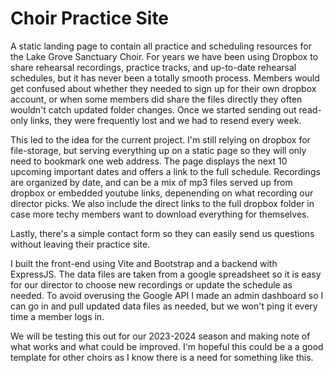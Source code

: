 # Choir Practice Site

A static landing page to contain all practice and scheduling resources for the Lake Grove Sanctuary Choir. For years we have been using Dropbox to share rehearsal recordings, practice tracks, and up-to-date rehearsal schedules, but it has never been a totally smooth process. Members would get confused about whether they needed to sign up for their own dropbox account, or when some members did share the files directly they often wouldn't catch updated folder changes. Once we started sending out read-only links, they were frequently lost and we had to resend every week. 

This led to the idea for the current project. I'm still relying on dropbox for file-storage, but serving everything up on a static page so they will only need to bookmark one web address. The page displays the next 10 upcoming important dates and offers a link to the full schedule. Recordings are organized by date, and can be a mix of mp3 files served up from dropbox or embedded youtube links, depenending on what recording our director picks. We also include the direct links to the full dropbox folder in case more techy members want to download everything for themselves. 

Lastly, there's a simple contact form so they can easily send us questions without leaving their practice site.

I built the front-end using Vite and Bootstrap and a backend with ExpressJS. The data files are taken from a google spreadsheet so it is easy for our director to choose new recordings or update the schedule as needed. To avoid overusing the Google API I made an admin dashboard so I can go in and pull updated data files as needed, but we won't ping it every time a member logs in. 

We will be testing this out for our 2023-2024 season and making note of what works and what could be improved. I'm hopeful this could be a a good template for other choirs as I know there is a need for something like this.
